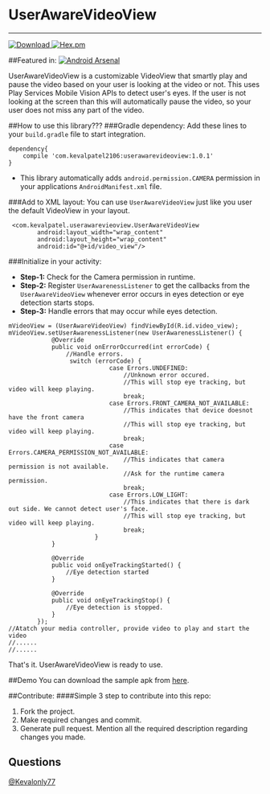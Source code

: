 # UserAwareVideoView
----------------------

[ ![Download](https://api.bintray.com/packages/kevalpatel2106/maven/user-aware-videoview/images/download.svg) ](https://bintray.com/kevalpatel2106/maven/user-aware-videoview/_latestVersion) [![Hex.pm](https://img.shields.io/hexpm/l/plug.svg)](https://github.com/kevalpatel2106/UserAwareVideoView)

##Featured in:
[![Android Arsenal](https://img.shields.io/badge/Android%20Arsenal-UserAwareVideoView-green.svg?style=true)](https://android-arsenal.com/details/1/4569)

UserAwareVideoView is a customizable VideoView that smartly play and pause the video based on your user is looking at the video or not. This uses Play Services Mobile Vision APIs to detect user's eyes. If the user is not looking at the screen than this will automatically pause the video, so your user does not miss any part of the video.

##How to use this library???
###Gradle dependency:
Add these lines to your `build.gradle` file to start integration. 

```
dependency{
    compile 'com.kevalpatel2106:userawarevideoview:1.0.1'
}
```

- This library automatically adds `android.permission.CAMERA` permission in your applications `AndroidManifest.xml` file.

###Add to XML layout:
You can use `UserAwareVideoView` just like you user the default VideoView in your layout. 
```
 <com.kevalpatel.userawarevieoview.UserAwareVideoView
        android:layout_width="wrap_content"
        android:layout_height="wrap_content"
        android:id="@+id/video_view"/>
```

###Initialize in your activity:
- **Step-1:** Check for the Camera permission in runtime.
- **Step-2:** Register `UserAwarenessListener` to get the callbacks from the `UserAwareVideoView` whenever error occurs in eyes detection or eye detection starts stops.
- **Step-3:** Handle errors that may occur while eyes detection. 
```
mVideoView = (UserAwareVideoView) findViewById(R.id.video_view);
mVideoView.setUserAwarenessListener(new UserAwarenessListener() {
            @Override
            public void onErrorOccurred(int errorCode) {
                //Handle errors.
                 switch (errorCode) {
                            case Errors.UNDEFINED:
                                //Unknown error occured. 
                                //This will stop eye tracking, but video will keep playing.
                                break;
                            case Errors.FRONT_CAMERA_NOT_AVAILABLE:
                                //This indicates that device doesnot have the front camera
                                //This will stop eye tracking, but video will keep playing.
                                break;
                            case Errors.CAMERA_PERMISSION_NOT_AVAILABLE:
                                //This indicates that camera permission is not available.
                                //Ask for the runtime camera permission.
                                break;
                            case Errors.LOW_LIGHT:
                                //This indicates that there is dark out side. We cannot detect user's face.
                                //This will stop eye tracking, but video will keep playing.
                                break;
                        }
            }

            @Override
            public void onEyeTrackingStarted() {
                //Eye detection started
            }

            @Override
            public void onEyeTrackingStop() {
                //Eye detection is stopped.
            }
        });
//Atatch your media controller, provide video to play and start the video
//......
//......
```

That's it. UserAwareVideoView is ready to use.

##Demo
You can download the sample apk from [here](/apk/sample.apk).

##Contribute:
####Simple 3 step to contribute into this repo:

1. Fork the project. 
2. Make required changes and commit. 
3. Generate pull request. Mention all the required description regarding changes you made.

## Questions
[@Kevalonly77](https://twitter.com/Kevalonly77)
